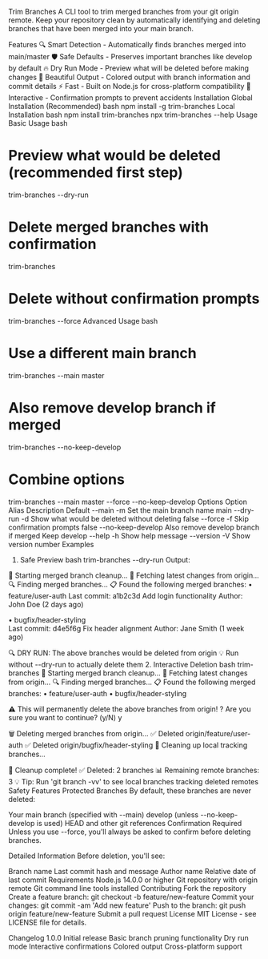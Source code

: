 Trim Branches
A CLI tool to trim merged branches from your git origin remote. Keep your repository clean by automatically identifying and deleting branches that have been merged into your main branch.

Features
🔍 Smart Detection - Automatically finds branches merged into main/master
🛡️ Safe Defaults - Preserves important branches like develop by default
🔥 Dry Run Mode - Preview what will be deleted before making changes
🎨 Beautiful Output - Colored output with branch information and commit details
⚡ Fast - Built on Node.js for cross-platform compatibility
🤖 Interactive - Confirmation prompts to prevent accidents
Installation
Global Installation (Recommended)
bash
npm install -g trim-branches
Local Installation
bash
npm install trim-branches
npx trim-branches --help
Usage
Basic Usage
bash
# Preview what would be deleted (recommended first step)
trim-branches --dry-run

# Delete merged branches with confirmation
trim-branches

# Delete without confirmation prompts
trim-branches --force
Advanced Usage
bash
# Use a different main branch
trim-branches --main master

# Also remove develop branch if merged
trim-branches --no-keep-develop

# Combine options
trim-branches --main master --force --no-keep-develop
Options
Option	Alias	Description	Default
--main <branch>	-m	Set the main branch name	main
--dry-run	-d	Show what would be deleted without deleting	false
--force	-f	Skip confirmation prompts	false
--no-keep-develop		Also remove develop branch if merged	Keep develop
--help	-h	Show help message
--version	-V	Show version number
Examples
1. Safe Preview
   bash
   trim-branches --dry-run
   Output:

🚀 Starting merged branch cleanup...
📡 Fetching latest changes from origin...
🔍 Finding merged branches...
📋 Found the following merged branches:
• feature/user-auth
Last commit: a1b2c3d Add login functionality
Author: John Doe (2 days ago)

• bugfix/header-styling  
Last commit: d4e5f6g Fix header alignment
Author: Jane Smith (1 week ago)

🔍 DRY RUN: The above branches would be deleted from origin
💡 Run without --dry-run to actually delete them
2. Interactive Deletion
   bash
   trim-branches
   🚀 Starting merged branch cleanup...
   📡 Fetching latest changes from origin...
   🔍 Finding merged branches...
   📋 Found the following merged branches:
   • feature/user-auth
   • bugfix/header-styling

⚠️  This will permanently delete the above branches from origin!
? Are you sure you want to continue? (y/N) y

🗑️  Deleting merged branches from origin...
✅ Deleted origin/feature/user-auth
✅ Deleted origin/bugfix/header-styling
🧹 Cleaning up local tracking branches...

🎉 Cleanup complete!
✅ Deleted: 2 branches
📊 Remaining remote branches: 3
💡 Tip: Run 'git branch -vv' to see local branches tracking deleted remotes
Safety Features
Protected Branches
By default, these branches are never deleted:

Your main branch (specified with --main)
develop (unless --no-keep-develop is used)
HEAD and other git references
Confirmation Required
Unless you use --force, you'll always be asked to confirm before deleting branches.

Detailed Information
Before deletion, you'll see:

Branch name
Last commit hash and message
Author name
Relative date of last commit
Requirements
Node.js 14.0.0 or higher
Git repository with origin remote
Git command line tools installed
Contributing
Fork the repository
Create a feature branch: git checkout -b feature/new-feature
Commit your changes: git commit -am 'Add new feature'
Push to the branch: git push origin feature/new-feature
Submit a pull request
License
MIT License - see LICENSE file for details.

Changelog
1.0.0
Initial release
Basic branch pruning functionality
Dry run mode
Interactive confirmations
Colored output
Cross-platform support
